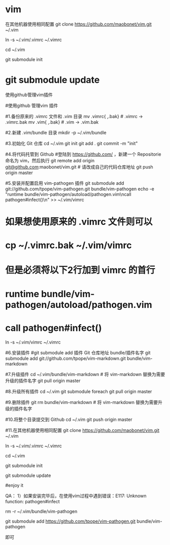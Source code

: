 vim 
=====================================================
在其他机器使用相同配置
git clone https://github.com/maobonet/vim.git ~/.vim

ln -s ~/.vim/.vimrc ~/.vimrc

cd ~/.vim

git submodule init

git submodule update
=====================================================

使用github管理vim插件

#使用github 管理vim 插件

#1.备份原来的 .vimrc 文件和 .vim 目录
mv .vimrc{ ,.bak} # .vimrc -> .vimrc.bak
mv .vim{ ,.bak}   # .vim -> .vim.bak 

#2.新建 .vim/bundle 目录
mkdir -p ~/.vim/bundle

#3.初始化 Git 仓库
cd ~/.vim
git init
git add .
git commit -m "init"

#4.将代码托管到 Github
#登陆到 https://github.com/ ，新建一个 Repositorie 命名为 vim，然后执行
git remote add origin git@github.com:maobonet/vim.git # 请改成自己的代码仓库地址
git push origin master

#5.安装并配置启用 vim-pathogen 插件
git submodule add git://github.com/tpope/vim-pathogen.git bundle/vim-pathogen
echo -e "runtime bundle/vim-pathogen/autoload/pathogen.vim\ncall pathogen#infect()\n" >> ~/.vim/vimrc
# 如果想使用原来的 .vimrc 文件则可以
# cp ~/.vimrc.bak ~/.vim/vimrc
# 但是必须将以下2行加到 vimrc 的首行
# runtime bundle/vim-pathogen/autoload/pathogen.vim
# call pathogen#infect()
ln -s ~/.vim/vimrc ~/.vimrc

#6.安装插件
#git submodule add 插件 Git 仓库地址 bundle/插件名字
git submodule add git://github.com/tpope/vim-markdown.git bundle/vim-markdown

#7.升级插件
cd ~/.vim/bundle/vim-markdown # 将 vim-markdown 替换为需要升级的插件名字
git pull origin master

#8.升级所有插件
cd ~/.vim
git submodule foreach git pull origin master

#9.删除插件
git rm bundle/vim-markdown # 将 vim-markdown 替换为需要升级的插件名字

#10.将整个目录提交到 Github
cd ~/.vim
git push origin master

#11.在其他机器使用相同配置
git clone https://github.com/maobonet/vim.git ~/.vim

ln -s ~/.vim/.vimrc ~/.vimrc

cd ~/.vim

git submodule init

git submodule update


#enjoy it

QA：
1）如果安装完毕后，在使用vim过程中遇到错误：E117: Unknown function: pathogen#infect

rm -r ~/.vim/bundle/vim-pathogen

git submodule add https://github.com/tpope/vim-pathogen.git   bundle/vim-pathogen

即可
